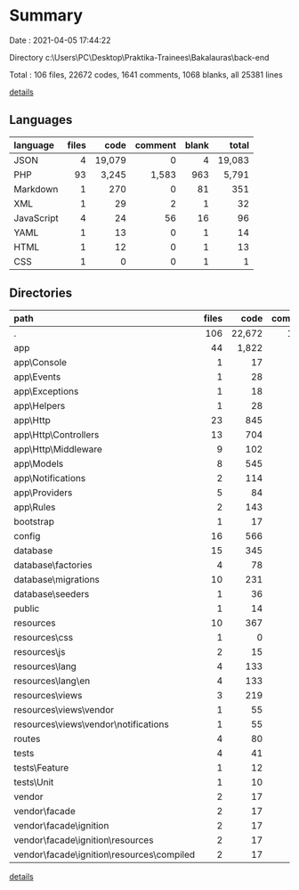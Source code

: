 # Summary

Date : 2021-04-05 17:44:22

Directory c:\Users\PC\Desktop\Praktika-Trainees\Bakalauras\back-end

Total : 106 files,  22672 codes, 1641 comments, 1068 blanks, all 25381 lines

[details](details.md)

## Languages
| language | files | code | comment | blank | total |
| :--- | ---: | ---: | ---: | ---: | ---: |
| JSON | 4 | 19,079 | 0 | 4 | 19,083 |
| PHP | 93 | 3,245 | 1,583 | 963 | 5,791 |
| Markdown | 1 | 270 | 0 | 81 | 351 |
| XML | 1 | 29 | 2 | 1 | 32 |
| JavaScript | 4 | 24 | 56 | 16 | 96 |
| YAML | 1 | 13 | 0 | 1 | 14 |
| HTML | 1 | 12 | 0 | 1 | 13 |
| CSS | 1 | 0 | 0 | 1 | 1 |

## Directories
| path | files | code | comment | blank | total |
| :--- | ---: | ---: | ---: | ---: | ---: |
| . | 106 | 22,672 | 1,641 | 1,068 | 25,381 |
| app | 44 | 1,822 | 347 | 472 | 2,641 |
| app\Console | 1 | 17 | 18 | 7 | 42 |
| app\Events | 1 | 28 | 0 | 8 | 36 |
| app\Exceptions | 1 | 18 | 17 | 6 | 41 |
| app\Helpers | 1 | 28 | 0 | 8 | 36 |
| app\Http | 23 | 845 | 111 | 248 | 1,204 |
| app\Http\Controllers | 13 | 704 | 31 | 199 | 934 |
| app\Http\Middleware | 9 | 102 | 59 | 40 | 201 |
| app\Models | 8 | 545 | 15 | 120 | 680 |
| app\Notifications | 2 | 114 | 97 | 29 | 240 |
| app\Providers | 5 | 84 | 65 | 30 | 179 |
| app\Rules | 2 | 143 | 24 | 16 | 183 |
| bootstrap | 1 | 17 | 30 | 9 | 56 |
| config | 16 | 566 | 906 | 273 | 1,745 |
| database | 15 | 345 | 146 | 72 | 563 |
| database\factories | 4 | 78 | 40 | 20 | 138 |
| database\migrations | 10 | 231 | 101 | 41 | 373 |
| database\seeders | 1 | 36 | 5 | 11 | 52 |
| public | 1 | 14 | 30 | 12 | 56 |
| resources | 10 | 367 | 78 | 79 | 524 |
| resources\css | 1 | 0 | 0 | 1 | 1 |
| resources\js | 2 | 15 | 18 | 13 | 46 |
| resources\lang | 4 | 133 | 60 | 24 | 217 |
| resources\lang\en | 4 | 133 | 60 | 24 | 217 |
| resources\views | 3 | 219 | 0 | 41 | 260 |
| resources\views\vendor | 1 | 55 | 0 | 8 | 63 |
| resources\views\vendor\notifications | 1 | 55 | 0 | 8 | 63 |
| routes | 4 | 80 | 40 | 36 | 156 |
| tests | 4 | 41 | 15 | 19 | 75 |
| tests\Feature | 1 | 12 | 5 | 5 | 22 |
| tests\Unit | 1 | 10 | 5 | 4 | 19 |
| vendor | 2 | 17 | 27 | 1 | 45 |
| vendor\facade | 2 | 17 | 27 | 1 | 45 |
| vendor\facade\ignition | 2 | 17 | 27 | 1 | 45 |
| vendor\facade\ignition\resources | 2 | 17 | 27 | 1 | 45 |
| vendor\facade\ignition\resources\compiled | 2 | 17 | 27 | 1 | 45 |

[details](details.md)